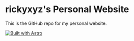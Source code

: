 # rickyxyz's Personal Website

This is the GitHub repo for my personal website.

[![Built with Astro](https://astro.badg.es/v2/built-with-astro/small.svg)](https://astro.build)
